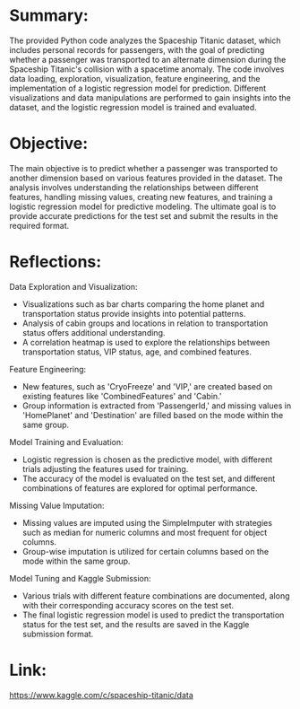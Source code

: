 # Summary:

The provided Python code analyzes the Spaceship Titanic dataset, which includes personal records for passengers, with the goal of predicting whether a passenger was transported to an alternate dimension during the Spaceship Titanic's collision with a spacetime anomaly. The code involves data loading, exploration, visualization, feature engineering, and the implementation of a logistic regression model for prediction. Different visualizations and data manipulations are performed to gain insights into the dataset, and the logistic regression model is trained and evaluated.

# Objective:

The main objective is to predict whether a passenger was transported to another dimension based on various features provided in the dataset. The analysis involves understanding the relationships between different features, handling missing values, creating new features, and training a logistic regression model for predictive modeling. The ultimate goal is to provide accurate predictions for the test set and submit the results in the required format.

# Reflections:

Data Exploration and Visualization:
   - Visualizations such as bar charts comparing the home planet and transportation status provide insights into potential patterns.
   - Analysis of cabin groups and locations in relation to transportation status offers additional understanding.
   - A correlation heatmap is used to explore the relationships between transportation status, VIP status, age, and combined features.

Feature Engineering:
   - New features, such as 'CryoFreeze' and 'VIP,' are created based on existing features like 'CombinedFeatures' and 'Cabin.'
   - Group information is extracted from 'PassengerId,' and missing values in 'HomePlanet' and 'Destination' are filled based on the mode within the same group.

Model Training and Evaluation:
   - Logistic regression is chosen as the predictive model, with different trials adjusting the features used for training.
   - The accuracy of the model is evaluated on the test set, and different combinations of features are explored for optimal performance.

Missing Value Imputation:
   - Missing values are imputed using the SimpleImputer with strategies such as median for numeric columns and most frequent for object columns.
   - Group-wise imputation is utilized for certain columns based on the mode within the same group.

Model Tuning and Kaggle Submission:
   - Various trials with different feature combinations are documented, along with their corresponding accuracy scores on the test set.
   - The final logistic regression model is used to predict the transportation status for the test set, and the results are saved in the Kaggle submission format.

# Link:
https://www.kaggle.com/c/spaceship-titanic/data

